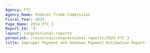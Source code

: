 ```yaml
---
Agency: FTC
Agency_Name: Federal Trade Commission
Fiscal_Year: 2024
Page_Name: 2024_FTC_3
Report_Id: '3'
layout: congressional-reports
permalink: /resources/congressional-reports/2024_FTC_3
title: Improper Payment and Unknown Payment Estimation Report
---
```

